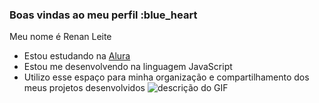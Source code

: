 ### Boas vindas ao meu perfil :blue_heart

Meu nome é Renan Leite 

- Estou estudando na [Alura](https://www.alura.com.br)
- Estou me desenvolvendo na linguagem JavaScript
- Utilizo esse espaço para minha organização e compartilhamento dos meus projetos desenvolvidos
![descrição do GIF](https://media.tenor.com/7RJr8Ddv6CoAAAAM/plane-flight.gif)
